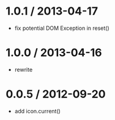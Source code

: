
1.0.1 / 2013-04-17 
==================

  * fix potential DOM Exception in reset()

1.0.0 / 2013-04-16 
==================

  * rewrite

0.0.5 / 2012-09-20 
==================

  * add icon.current()
